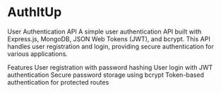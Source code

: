 # AuthItUp

User Authentication API
A simple user authentication API built with Express.js, MongoDB, JSON Web Tokens (JWT), and bcrypt. This API handles user registration and login, providing secure authentication for various applications.

Features
User registration with password hashing
User login with JWT authentication
Secure password storage using bcrypt
Token-based authentication for protected routes
